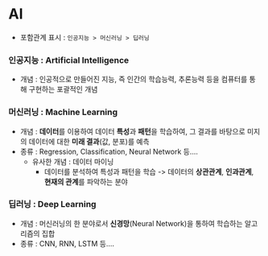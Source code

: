 # AI

- 포함관계 표시 : `인공지능 > 머신러닝 > 딥러닝`

### 인공지능 : Artificial Intelligence
- 개념 : 인공적으로 만들어진 지능, 즉 인간의 학습능력, 추론능력 등을 컴퓨터를 통해 구현하는 포괄적인 개념

### 머신러닝 : Machine Learning
- 개념 : **데이터**를 이용하여 데이터 **특성**과 **패턴**을 학습하여, 그 결과를 바탕으로 미지의 데이터에 대한 **미래 결과**(값, 분포)를 예측
- 종류 : Regression, Classification, Neural Network 등....
  - 유사한 개념 : 데이터 마이닝
    - 데이터를 분석하여 특성과 패턴을 학습 -> 데이터의 **상관관계**, **인과관계**, **현재의 관계**를 파악하는 분야

### 딥러닝 : Deep Learning
- 개념 : 머신러닝의 한 분야로서 **신경망**(Neural Network)을 통하여 학습하는 알고리즘의 집합
- 종류 : CNN, RNN, LSTM 등....

